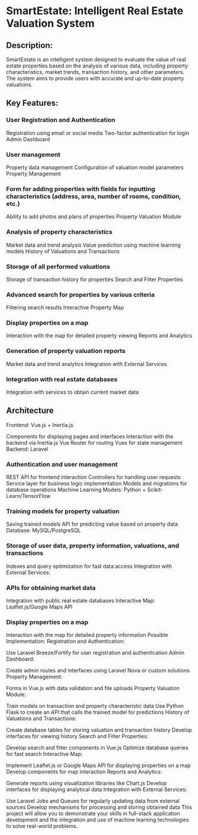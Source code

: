 # SmartEstate: Intelligent Real Estate Valuation System

## Description:

SmartEstate is an intelligent system designed to evaluate the value of real estate properties based on the analysis of
various data, including property characteristics, market trends, transaction history, and other parameters. The system
aims to provide users with accurate and up-to-date property valuations.

## Key Features:

### User Registration and Authentication

Registration using email or social media
Two-factor authentication for login
Admin Dashboard

### User management

Property data management
Configuration of valuation model parameters
Property Management

### Form for adding properties with fields for inputting characteristics (address, area, number of rooms, condition, etc.)

Ability to add photos and plans of properties
Property Valuation Module

### Analysis of property characteristics

Market data and trend analysis
Value prediction using machine learning models
History of Valuations and Transactions

### Storage of all performed valuations

Storage of transaction history for properties
Search and Filter Properties

### Advanced search for properties by various criteria

Filtering search results
Interactive Property Map

### Display properties on a map

Interaction with the map for detailed property viewing
Reports and Analytics

### Generation of property valuation reports

Market data and trend analytics
Integration with External Services

### Integration with real estate databases

Integration with services to obtain current market data

## Architecture

Frontend: Vue.js + Inertia.js

Components for displaying pages and interfaces
Interaction with the backend via Inertia.js
Vue Router for routing
Vuex for state management
Backend: Laravel

### Authentication and user management

REST API for frontend interaction
Controllers for handling user requests
Service layer for business logic implementation
Models and migrations for database operations
Machine Learning Models: Python + Scikit-Learn/TensorFlow

### Training models for property valuation

Saving trained models
API for predicting value based on property data
Database: MySQL/PostgreSQL

### Storage of user data, property information, valuations, and transactions

Indexes and query optimization for fast data access
Integration with External Services:

### APIs for obtaining market data

Integration with public real estate databases
Interactive Map: Leaflet.js/Google Maps API

### Display properties on a map

Interaction with the map for detailed property information
Possible Implementation:
Registration and Authentication:

Use Laravel Breeze/Fortify for user registration and authentication
Admin Dashboard:

Create admin routes and interfaces using Laravel Nova or custom solutions
Property Management:

Forms in Vue.js with data validation and file uploads
Property Valuation Module:

Train models on transaction and property characteristic data
Use Python Flask to create an API that calls the trained model for predictions
History of Valuations and Transactions:

Create database tables for storing valuation and transaction history
Develop interfaces for viewing history
Search and Filter Properties:

Develop search and filter components in Vue.js
Optimize database queries for fast search
Interactive Map:

Implement Leaflet.js or Google Maps API for displaying properties on a map
Develop components for map interaction
Reports and Analytics:

Generate reports using visualization libraries like Chart.js
Develop interfaces for displaying analytical data
Integration with External Services:

Use Laravel Jobs and Queues for regularly updating data from external sources
Develop mechanisms for processing and storing obtained data
This project will allow you to demonstrate your skills in full-stack application development and the integration and use
of machine learning technologies to solve real-world problems.
